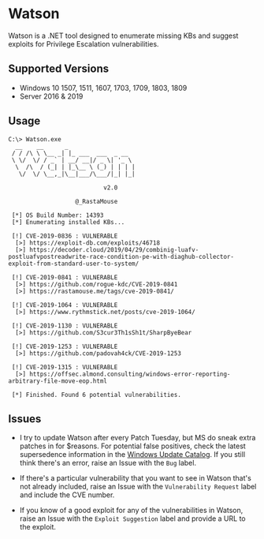 # Watson

Watson is a .NET tool designed to enumerate missing KBs and suggest exploits for Privilege Escalation vulnerabilities.

## Supported Versions

- Windows 10 1507, 1511, 1607, 1703, 1709, 1803, 1809
- Server 2016 & 2019

## Usage

```
C:\> Watson.exe
  __    __      _
 / / /\ \ \__ _| |_ ___  ___  _ __
 \ \/  \/ / _` | __/ __|/ _ \| '_ \
  \  /\  / (_| | |_\__ \ (_) | | | |
   \/  \/ \__,_|\__|___/\___/|_| |_|

                           v2.0

                   @_RastaMouse

 [*] OS Build Number: 14393
 [*] Enumerating installed KBs...

 [!] CVE-2019-0836 : VULNERABLE
  [>] https://exploit-db.com/exploits/46718
  [>] https://decoder.cloud/2019/04/29/combinig-luafv-postluafvpostreadwrite-race-condition-pe-with-diaghub-collector-exploit-from-standard-user-to-system/

 [!] CVE-2019-0841 : VULNERABLE
  [>] https://github.com/rogue-kdc/CVE-2019-0841
  [>] https://rastamouse.me/tags/cve-2019-0841/

 [!] CVE-2019-1064 : VULNERABLE
  [>] https://www.rythmstick.net/posts/cve-2019-1064/

 [!] CVE-2019-1130 : VULNERABLE
  [>] https://github.com/S3cur3Th1sSh1t/SharpByeBear

 [!] CVE-2019-1253 : VULNERABLE
  [>] https://github.com/padovah4ck/CVE-2019-1253

 [!] CVE-2019-1315 : VULNERABLE
  [>] https://offsec.almond.consulting/windows-error-reporting-arbitrary-file-move-eop.html

 [*] Finished. Found 6 potential vulnerabilities.
```

## Issues

- I try to update Watson after every Patch Tuesday, but MS do sneak extra patches in for $reasons. For potential false positives, check the latest supersedence information in the [Windows Update Catalog](https://www.catalog.update.microsoft.com/Home.aspx).  If you still think there's an error, raise an Issue with the `Bug` label.

- If there's a particular vulnerability that you want to see in Watson that's not already included, raise an Issue with the `Vulnerability Request` label and include the CVE number.

- If you know of a good exploit for any of the vulnerabilities in Watson, raise an Issue with the `Exploit Suggestion` label and provide a URL to the exploit.